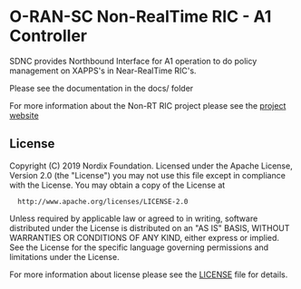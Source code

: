 # O-RAN-SC Non-RealTime RIC - A1 Controller

SDNC provides Northbound Interface for A1 operation to do policy management on XAPPS's in Near-RealTime RIC's.

Please see the documentation in the docs/ folder

For more information about the Non-RT RIC project please see the [project website](https://wiki.o-ran-sc.org/display/RICNR "O-RAN-SC Non-RT RIC project")

## License

Copyright (C) 2019 Nordix Foundation.
Licensed under the Apache License, Version 2.0 (the "License")
you may not use this file except in compliance with the License.
You may obtain a copy of the License at

      http://www.apache.org/licenses/LICENSE-2.0

Unless required by applicable law or agreed to in writing, software
distributed under the License is distributed on an "AS IS" BASIS,
WITHOUT WARRANTIES OR CONDITIONS OF ANY KIND, either express or implied.
See the License for the specific language governing permissions and
limitations under the License.

For more information about license please see the [LICENSE](LICENSE.txt) file for details.
